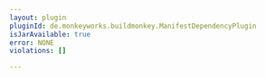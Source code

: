 ```yaml
---
layout: plugin
pluginId: de.monkeyworks.buildmonkey.ManifestDependencyPlugin
isJarAvailable: true
error: NONE
violations: []

---
```

